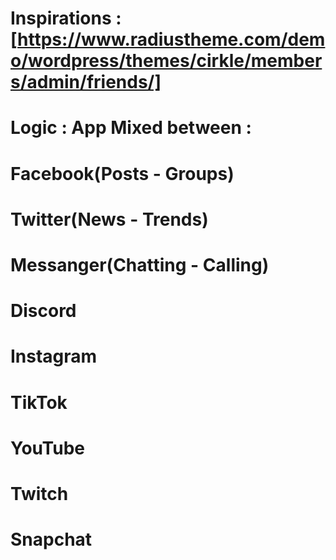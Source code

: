 # Inspirations : [https://www.radiustheme.com/demo/wordpress/themes/cirkle/members/admin/friends/]

# Logic : App Mixed between : 

# Facebook(Posts - Groups)
# Twitter(News - Trends)
# Messanger(Chatting - Calling)
# Discord
# Instagram
# TikTok
# YouTube
# Twitch
# Snapchat
